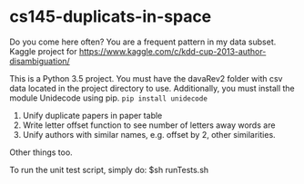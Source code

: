 # cs145-duplicats-in-space
Do you come here often? You are a frequent pattern in my data subset. Kaggle project for https://www.kaggle.com/c/kdd-cup-2013-author-disambiguation/ 

This is a Python 3.5 project. You must have the davaRev2 folder with csv data located in the project directory to use.
Additionally, you must install the module Unidecode using pip. `pip install unidecode` 

1. Unify duplicate papers in paper table
2. Write letter offset function to see number of letters away words are
3. Unify authors with similar names, e.g. offset by 2, other similarities.

Other things too.

To run the unit test script, simply do:
$sh runTests.sh